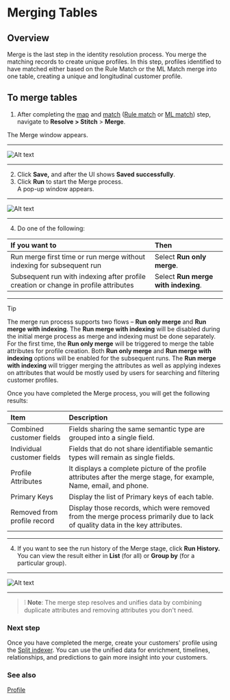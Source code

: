 # Merging Tables

## Overview

Merge is the last step in the identity resolution process. You merge the matching records to create unique profiles. In this step, profiles identified to have matched either based on the Rule Match or the ML Match merge into one table, creating a unique and longitudinal customer profile. 

## To merge tables

1. After completing the [map](map.md) and [match](match.md) ([Rule match](rulematch.md) or [ML match](mlmatch.md)) step, navigate to **Resolve > Stitch** > **Merge**.

The Merge window appears.

---

![Alt text](https://github.com/skypointcloud/platform/blob/master/docs/doc_snippets/MergeWindow.png?raw=true)  

---

2. Click **Save,** and after the UI shows **Saved successfully**.
3. Click **Run** to start the Merge process.  
A pop-up window appears.

---

![Alt text](https://github.com/skypointcloud/platform/blob/master/docs/doc_snippets/MergeRun.png?raw=true)  

---

4. Do one of the following:

|If you want to|Then|
|:---|:---|
|Run merge first time or run merge without indexing for subsequent run|Select **Run only merge**.|
|Subsequent run with indexing after profile creation or change in profile attributes|Select **Run merge with indexing**.|  

---

> [!Tip]
> The merge run process supports two flows – **Run only merge** and **Run merge with indexing**. The **Run merge with indexing** will be disabled during the initial merge process as merge and indexing must be done separately. For the first time, the **Run only merge** will be triggered to merge the table attributes for profile creation. Both **Run only merge** and **Run merge with indexing** options will be enabled for the subsequent runs. The **Run merge with indexing** will trigger merging the attributes as well as applying indexes on attributes that would be mostly used by users for searching and filtering customer profiles.

Once you have completed the Merge process, you will get the following results:

|Item|Description|
|:---|:---|
|Combined customer fields|Fields sharing the same semantic type are grouped into a single field.|
|Individual customer fields|Fields that do not share identifiable semantic types will remain as single fields.|
|Profile Attributes|It displays a complete picture of the profile attributes after the merge stage, for example, Name, email, and phone.|
|Primary Keys|Display the list of Primary keys of each table.|
|Removed from profile record|Display those records, which were removed from the merge process primarily due to lack of quality data in the key attributes.|

---

4. If you want to see the run history of the Merge stage, click **Run History.** You can view the result either in **List** (for all) or **Group by** (for a particular group).  

--- 
    
![Alt text](https://github.com/skypointcloud/platform/blob/master/docs/doc_snippets/MergeRunHistory.png?raw=true)

---

> :grey_exclamation: **Note**: The merge step resolves and unifies data by combining duplicate attributes and removing attributes you don't need.  

### Next step

Once you have completed the merge, create your customers' profile using the [Split indexer](splitindexer.md). You can use the unified data for enrichment, timelines, relationships, and predictions to gain more insight into your customers.  

### See also

[Profile](profiles.md)  


